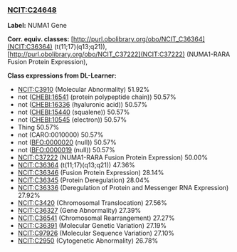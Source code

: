 
### [NCIT:C24648](http://purl.obolibrary.org/obo/NCIT_C24648)
**Label:** NUMA1 Gene

**Corr. equiv. classes:** [http://purl.obolibrary.org/obo/NCIT_C36364](NCIT:C36364) (t(11;17)(q13;q21)), [http://purl.obolibrary.org/obo/NCIT_C37222](NCIT:C37222) (NUMA1-RARA Fusion Protein Expression), 

**Class expressions from DL-Learner:**

- [NCIT:C3910](http://purl.obolibrary.org/obo/NCIT_C3910) (Molecular Abnormality) 51.92%
- not ([CHEBI:16541](http://purl.obolibrary.org/obo/CHEBI_16541) (protein polypeptide chain)) 50.57%
- not ([CHEBI:16336](http://purl.obolibrary.org/obo/CHEBI_16336) (hyaluronic acid)) 50.57%
- not ([CHEBI:15440](http://purl.obolibrary.org/obo/CHEBI_15440) (squalene)) 50.57%
- not ([CHEBI:10545](http://purl.obolibrary.org/obo/CHEBI_10545) (electron)) 50.57%
- Thing 50.57%
- not (CARO:0010000) 50.57%
- not ([BFO:0000020](http://purl.obolibrary.org/obo/BFO_0000020) (null)) 50.57%
- not ([BFO:0000019](http://purl.obolibrary.org/obo/BFO_0000019) (null)) 50.57%
- [NCIT:C37222](http://purl.obolibrary.org/obo/NCIT_C37222) (NUMA1-RARA Fusion Protein Expression) 50.00%
- [NCIT:C36364](http://purl.obolibrary.org/obo/NCIT_C36364) (t(11;17)(q13;q21)) 47.36%
- [NCIT:C36346](http://purl.obolibrary.org/obo/NCIT_C36346) (Fusion Protein Expression) 28.14%
- [NCIT:C36345](http://purl.obolibrary.org/obo/NCIT_C36345) (Protein Deregulation) 28.04%
- [NCIT:C36336](http://purl.obolibrary.org/obo/NCIT_C36336) (Deregulation of Protein and Messenger RNA Expression) 27.92%
- [NCIT:C3420](http://purl.obolibrary.org/obo/NCIT_C3420) (Chromosomal Translocation) 27.56%
- [NCIT:C36327](http://purl.obolibrary.org/obo/NCIT_C36327) (Gene Abnormality) 27.39%
- [NCIT:C36541](http://purl.obolibrary.org/obo/NCIT_C36541) (Chromosomal Rearrangement) 27.27%
- [NCIT:C36391](http://purl.obolibrary.org/obo/NCIT_C36391) (Molecular Genetic Variation) 27.19%
- [NCIT:C97926](http://purl.obolibrary.org/obo/NCIT_C97926) (Molecular Sequence Variation) 27.10%
- [NCIT:C2950](http://purl.obolibrary.org/obo/NCIT_C2950) (Cytogenetic Abnormality) 26.78%


